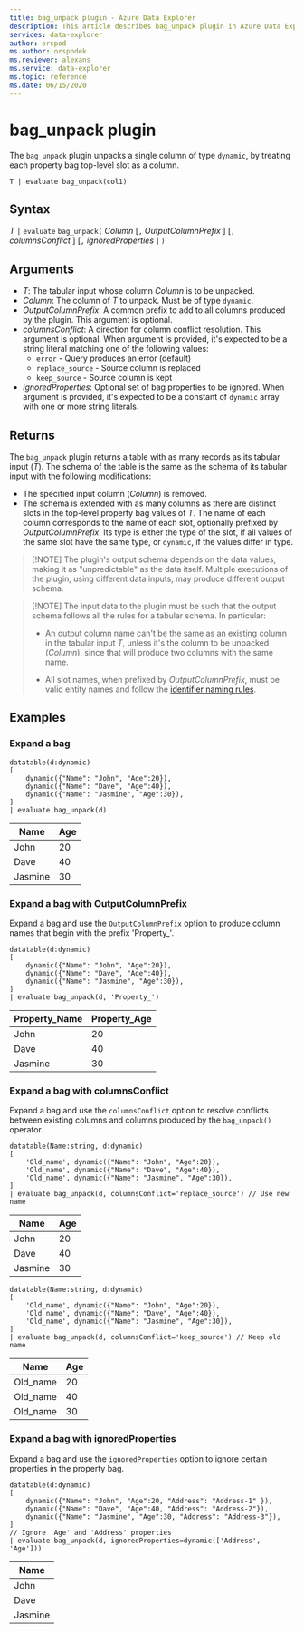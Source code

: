 ```yaml
---
title: bag_unpack plugin - Azure Data Explorer
description: This article describes bag_unpack plugin in Azure Data Explorer.
services: data-explorer
author: orspod
ms.author: orspodek
ms.reviewer: alexans
ms.service: data-explorer
ms.topic: reference
ms.date: 06/15/2020
---
```

# bag_unpack plugin

The `bag_unpack` plugin unpacks a single column of type `dynamic`, by treating each property bag top-level slot as a column.

```kusto
T | evaluate bag_unpack(col1)
```

## Syntax

*T* `|` `evaluate` `bag_unpack(` *Column* [`,` *OutputColumnPrefix* ] [`,` *columnsConflict* ] [`,` *ignoredProperties* ] `)`

## Arguments

* *T*: The tabular input whose column *Column* is to be unpacked.
* *Column*: The column of *T* to unpack. Must be of type `dynamic`.
* *OutputColumnPrefix*: A common prefix to add to all columns produced by the plugin. This argument is optional.
* *columnsConflict*: A direction for column conflict resolution. This argument is optional. When argument is provided, it's expected to be a string literal matching one of the following values:
    - `error` - Query produces an error (default)
    - `replace_source` - Source column is replaced
    - `keep_source` - Source column is kept
* *ignoredProperties*: Optional set of bag properties to be ignored. When argument is provided, it's expected to be a constant of `dynamic` array with one or more string literals.

## Returns

The `bag_unpack` plugin returns a table with as many records as its tabular input (*T*). The schema of the table is the same as the schema of its tabular input with the following modifications:

* The specified input column (*Column*) is removed.
* The schema is extended with as many columns as there are distinct slots in
  the top-level property bag values of *T*. The name of each column corresponds
  to the name of each slot, optionally prefixed by *OutputColumnPrefix*. Its
  type is either the type of the slot, if all values of the same slot have the
  same type, or `dynamic`, if the values differ in type.

> [!NOTE] The plugin's output schema depends on the data values, making it as "unpredictable"
> as the data itself. Multiple executions of the plugin, using different
> data inputs, may produce different output schema.

> [!NOTE] The input data to the plugin must be such that the output schema follows all the rules for a tabular schema. In particular:
>
> * An output column name can't be the same as an existing column in the tabular
    input *T*, unless it's the column to be unpacked (*Column*), since that will produce two columns with the same name.
>
> * All slot names, when prefixed by *OutputColumnPrefix*, must be valid
    entity names and follow the [identifier naming rules](./schema-entities/entity-names.md#identifier-naming-rules).

## Examples

### Expand a bag


<!-- csl: https://help.kusto.windows.net/Samples -->
```kusto
datatable(d:dynamic)
[
    dynamic({"Name": "John", "Age":20}),
    dynamic({"Name": "Dave", "Age":40}),
    dynamic({"Name": "Jasmine", "Age":30}),
]
| evaluate bag_unpack(d)
```

|Name  |Age|
|------|---|
|John  |20 |
|Dave  |40 |
|Jasmine|30 |


### Expand a bag with OutputColumnPrefix

Expand a bag and use the `OutputColumnPrefix` option to produce column names that begin with the prefix 'Property_'.

<!-- csl: https://help.kusto.windows.net/Samples -->
```kusto
datatable(d:dynamic)
[
    dynamic({"Name": "John", "Age":20}),
    dynamic({"Name": "Dave", "Age":40}),
    dynamic({"Name": "Jasmine", "Age":30}),
]
| evaluate bag_unpack(d, 'Property_')
```

|Property_Name|Property_Age|
|---|---|
|John|20|
|Dave|40|
|Jasmine|30|

### Expand a bag with columnsConflict

Expand a bag and use the `columnsConflict` option to resolve conflicts between existing columns and columns produced by the `bag_unpack()` operator.

<!-- csl: https://help.kusto.windows.net/Samples -->
```kusto
datatable(Name:string, d:dynamic)
[
    'Old_name', dynamic({"Name": "John", "Age":20}),
    'Old_name', dynamic({"Name": "Dave", "Age":40}),
    'Old_name', dynamic({"Name": "Jasmine", "Age":30}),
]
| evaluate bag_unpack(d, columnsConflict='replace_source') // Use new name
```

|Name|Age|
|---|---|
|John|20|
|Dave|40|
|Jasmine|30|

<!-- csl: https://help.kusto.windows.net/Samples -->
```kusto
datatable(Name:string, d:dynamic)
[
    'Old_name', dynamic({"Name": "John", "Age":20}),
    'Old_name', dynamic({"Name": "Dave", "Age":40}),
    'Old_name', dynamic({"Name": "Jasmine", "Age":30}),
]
| evaluate bag_unpack(d, columnsConflict='keep_source') // Keep old name
```

|Name|Age|
|---|---|
|Old_name|20|
|Old_name|40|
|Old_name|30|

### Expand a bag with ignoredProperties

Expand a bag and use the `ignoredProperties` option to ignore certain properties in the property bag.

<!-- csl: https://help.kusto.windows.net/Samples -->
```kusto
datatable(d:dynamic)
[
    dynamic({"Name": "John", "Age":20, "Address": "Address-1" }),
    dynamic({"Name": "Dave", "Age":40, "Address": "Address-2"}),
    dynamic({"Name": "Jasmine", "Age":30, "Address": "Address-3"}),
]
// Ignore 'Age' and 'Address' properties
| evaluate bag_unpack(d, ignoredProperties=dynamic(['Address', 'Age']))
```

|Name|
|---|
|John|
|Dave|
|Jasmine|
